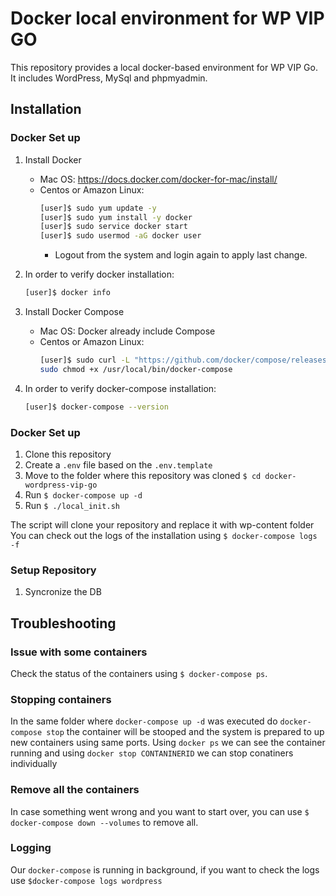 # Docker local environment for WP VIP GO

This repository provides a local docker-based environment for WP VIP Go. It includes WordPress, MySql and phpmyadmin.

## Installation

### Docker Set up
1. Install Docker
    * Mac OS: https://docs.docker.com/docker-for-mac/install/
    * Centos or Amazon Linux:
        ```bash
        [user]$ sudo yum update -y
        [user]$ sudo yum install -y docker
        [user]$ sudo service docker start
        [user]$ sudo usermod -aG docker user
        ```
        * Logout from the system and login again to apply last change.

2. In order to verify docker installation:
    ```bash
    [user]$ docker info
    ```
3. Install Docker Compose
    * Mac OS: Docker already include Compose
    * Centos or Amazon Linux:
        ```bash
        [user]$ sudo curl -L "https://github.com/docker/compose/releases/download/1.22.0/docker-compose-$(uname -s)-$(uname -m)" -o /usr/local/bin/docker-compose
        sudo chmod +x /usr/local/bin/docker-compose
        ```
4. In order to verify docker-compose installation:
    ```bash
    [user]$ docker-compose --version
    ```

### Docker Set up

1. Clone this repository
2. Create a `.env` file based on the `.env.template`
3. Move to the folder where this repository was cloned `$ cd docker-wordpress-vip-go`
3. Run `$ docker-compose up -d`
4. Run `$ ./local_init.sh`

The script will clone your repository and replace it with wp-content folder
You can check out the logs of the installation using `$ docker-compose logs -f`

### Setup Repository

1. Syncronize the DB

## Troubleshooting

### Issue with some containers
Check the status of the containers using `$ docker-compose ps`.

### Stopping containers
In the same folder where `docker-compose up -d` was executed do `docker-compose stop` the container will be stooped and the system is prepared to up new containers using same ports.
Using `docker ps` we can see the container running and using `docker stop CONTANINERID` we can stop conatiners individually

### Remove all the containers
In case something went wrong and you want to start over, you can use `$ docker-compose down --volumes` to remove all.

### Logging
Our `docker-compose` is running in background, if you want to check the logs use `$docker-compose logs wordpress`
